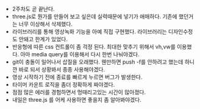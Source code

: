 -   2주차도 곧 끝난다.
-   three.js로 뭔가를 만들어 보고 싶은데 실력때문에 넣기가 애매하다. 기존에 했던거는 너무 이상해서 삭제했다.
-   라이브러리를 통해 영상녹화 기능을 아예 직접 구현했다. 라이브러리는 디자인수정도 안돼고 한계가 있었다.
-   반응형에 따른 css 컨트롤이 좀 걱정 된다. 최대한 맞추기 위해서 vh,vw를 이용했다. 아마 media query를 이용해서 다시 한번 나눠야겠다.
-   git이 충돌이 일어나서 삽질을 오래했다. 웬만하면 push -f를 안하려고 했는데 하니깐 바로 되서 상황봐서 종종 사용해야겠다.
-   영상 시작하기 전에 종료를 빠르게 누르면 버그가 발생한다.
-   타이머 카운트 로직을 좀더 정확하게 짜야겠다.
-   점점 많은 에러를 경험하면서 멍때리고있는 시간이 많아졌다.
-   내일은 three.js 를 어케 사용하면 좋을지 좀 알아봐야겠다.
